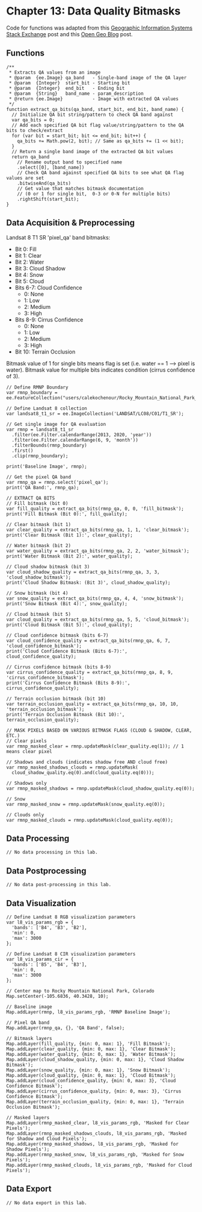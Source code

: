 # Chapter 13: Data Quality Bitmasks

Code for functions was adapted from this [Geographic Information Systems Stack Exchange](https://gis.stackexchange.com/questions/292835/using-cloud-confidence-to-create-cloud-mask-from-landsat-8-bqa) post and this [Open Geo Blog](https://mygeoblog.com/2019/07/25/working-with-bitmasks/) post.

## Functions

```{code-block} javascript
/**
 * Extracts QA values from an image
 * @param  {ee.Image} qa_band   - Single-band image of the QA layer
 * @param  {Integer}  start_bit - Starting bit
 * @param  {Integer}  end_bit   - Ending bit
 * @param  {String}   band_name - param_description
 * @return {ee.Image}           - Image with extracted QA values
 */
function extract_qa_bits(qa_band, start_bit, end_bit, band_name) {
  // Initialize QA bit string/pattern to check QA band against
  var qa_bits = 0;
  // Add each specified QA bit flag value/string/pattern to the QA bits to check/extract
  for (var bit = start_bit; bit <= end_bit; bit++) {
    qa_bits += Math.pow(2, bit); // Same as qa_bits += (1 << bit);
  }
  // Return a single band image of the extracted QA bit values
  return qa_band
    // Rename output band to specified name
    .select([0], [band_name])
    // Check QA band against specified QA bits to see what QA flag values are set
    .bitwiseAnd(qa_bits)
    // Get value that matches bitmask documentation
    // (0 or 1 for single bit,  0-3 or 0-N for multiple bits)
    .rightShift(start_bit);
}
```

## Data Acquisition & Preprocessing

Landsat 8 T1 SR 'pixel_qa' band bitmasks:

* Bit 0: Fill
* Bit 1: Clear
* Bit 2: Water
* Bit 3: Cloud Shadow
* Bit 4: Snow
* Bit 5: Cloud
* Bits 6-7: Cloud Confidence
    * 0: None
    * 1: Low
    * 2: Medium
    * 3: High
* Bits 8-9: Cirrus Confidence
    * 0: None
    * 1: Low
    * 2: Medium
    * 3: High
* Bit 10: Terrain Occlusion

Bitmask value of 1 for single bits means flag is set (i.e. water == 1 --> pixel is water). Bitmask value for multiple bits indicates condition (cirrus confidence of 3).

```{code-block} javascript
// Define RMNP Boundary
var rmnp_boundary = ee.FeatureCollection("users/calekochenour/Rocky_Mountain_National_Park__Boundary_Polygon");

// Define Landsat 8 collection
var landsat8_t1_sr = ee.ImageCollection('LANDSAT/LC08/C01/T1_SR');

// Get single image for QA evaluation
var rmnp = landsat8_t1_sr
  .filter(ee.Filter.calendarRange(2013, 2020, 'year'))
  .filter(ee.Filter.calendarRange(6, 9, 'month'))
  .filterBounds(rmnp_boundary)
  .first()
  .clip(rmnp_boundary);

print('Baseline Image', rmnp);

// Get the pixel QA band
var rmnp_qa = rmnp.select('pixel_qa');
print('QA Band:', rmnp_qa);

// EXTRACT QA BITS
// Fill bitmask (bit 0)
var fill_quality = extract_qa_bits(rmnp_qa, 0, 0, 'fill_bitmask');
print('Fill Bitmask (Bit 0):', fill_quality);

// Clear bitmask (bit 1)
var clear_quality = extract_qa_bits(rmnp_qa, 1, 1, 'clear_bitmask');
print('Clear Bitmask (Bit 1):', clear_quality);

// Water bitmask (bit 2)
var water_quality = extract_qa_bits(rmnp_qa, 2, 2, 'water_bitmask');
print('Water Bitmask (Bit 2):', water_quality);

// Cloud shadow bitmask (bit 3)
var cloud_shadow_quality = extract_qa_bits(rmnp_qa, 3, 3, 'cloud_shadow_bitmask');
print('Cloud Shadow Bitmask: (Bit 3)', cloud_shadow_quality);

// Snow bitmask (bit 4)
var snow_quality = extract_qa_bits(rmnp_qa, 4, 4, 'snow_bitmask');
print('Snow Bitmask (Bit 4):', snow_quality);

// Cloud bitmask (bit 5)
var cloud_quality = extract_qa_bits(rmnp_qa, 5, 5, 'cloud_bitmask');
print('Cloud Bitmask (Bit 5):', cloud_quality);

// Cloud confidence bitmask (bits 6-7)
var cloud_confidence_quality = extract_qa_bits(rmnp_qa, 6, 7, 'cloud_confidence_bitmask');
print('Cloud Confidence Bitmask (Bits 6-7):', cloud_confidence_quality);

// Cirrus confidence bitmask (bits 8-9)
var cirrus_confidence_quality = extract_qa_bits(rmnp_qa, 8, 9, 'cirrus_confidence_bitmask');
print('Cirrus Confidence Bitmask (Bits 8-9):', cirrus_confidence_quality);

// Terrain occlusion bitmask (bit 10)
var terrain_occlusion_quality = extract_qa_bits(rmnp_qa, 10, 10, 'terrain_occlusion_bitmask');
print('Terrain Occlusion Bitmask (Bit 10):', terrain_occlusion_quality);

// MASK PIXELS BASED ON VARIOUS BITMASK FLAGS (CLOUD & SHADOW, CLEAR, ETC.)
// Clear pixels
var rmnp_masked_clear = rmnp.updateMask(clear_quality.eq(1)); // 1 means clear pixel

// Shadows and clouds (indicates shadow free AND cloud free)
var rmnp_masked_shadows_clouds = rmnp.updateMask(
  cloud_shadow_quality.eq(0).and(cloud_quality.eq(0)));

// Shadows only
var rmnp_masked_shadows = rmnp.updateMask(cloud_shadow_quality.eq(0));

// Snow
var rmnp_masked_snow = rmnp.updateMask(snow_quality.eq(0));

// Clouds only
var rmnp_masked_clouds = rmnp.updateMask(cloud_quality.eq(0));
```

## Data Processing

```{code-block} javascript
// No data processing in this lab.
```

## Data Postprocessing
```{code-block} javascript
// No data post-processing in this lab.
```

## Data Visualization

```{code-block} javascript
// Define Landsat 8 RGB visualization parameters
var l8_vis_params_rgb = {
  'bands': ['B4', 'B3', 'B2'],
  'min': 0,
  'max': 3000
};

// Define Landsat 8 CIR visualization parameters
var l8_vis_params_cir = {
  'bands': ['B5', 'B4', 'B3'],
  'min': 0,
  'max': 3000
};

// Center map to Rocky Mountain National Park, Colorado
Map.setCenter(-105.6836, 40.3428, 10);

// Baseline image
Map.addLayer(rmnp, l8_vis_params_rgb, 'RMNP Baseline Image');

// Pixel QA band
Map.addLayer(rmnp_qa, {}, 'QA Band', false);

// Bitmask layers
Map.addLayer(fill_quality, {min: 0, max: 1}, 'Fill Bitmask');
Map.addLayer(clear_quality, {min: 0, max: 1}, 'Clear Bitmask');
Map.addLayer(water_quality, {min: 0, max: 1}, 'Water Bitmask');
Map.addLayer(cloud_shadow_quality, {min: 0, max: 1}, 'Cloud Shadow Bitmask');
Map.addLayer(snow_quality, {min: 0, max: 1}, 'Snow Bitmask');
Map.addLayer(cloud_quality, {min: 0, max: 1}, 'Cloud Bitmask');
Map.addLayer(cloud_confidence_quality, {min: 0, max: 3}, 'Cloud Confidence Bitmask');
Map.addLayer(cirrus_confidence_quality, {min: 0, max: 3}, 'Cirrus Confidence Bitmask');
Map.addLayer(terrain_occlusion_quality, {min: 0, max: 1}, 'Terrain Occlusion Bitmask');

// Masked layers
Map.addLayer(rmnp_masked_clear, l8_vis_params_rgb, 'Masked for Clear Pixels');
Map.addLayer(rmnp_masked_shadows_clouds, l8_vis_params_rgb, 'Masked for Shadow and Cloud Pixels');
Map.addLayer(rmnp_masked_shadows, l8_vis_params_rgb, 'Masked for Shadow Pixels');
Map.addLayer(rmnp_masked_snow, l8_vis_params_rgb, 'Masked for Snow Pixels');
Map.addLayer(rmnp_masked_clouds, l8_vis_params_rgb, 'Masked for Cloud Pixels');
```

## Data Export
```{code-block} javascript
// No data export in this lab.
```
